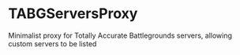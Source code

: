 # TABGServersProxy
Minimalist proxy for Totally Accurate Battlegrounds servers, allowing custom servers to be listed
